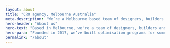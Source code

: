 ```yaml
---
layout: about
title: "CRO agency, Melbourne Australia"
meta-description: "We’re a Melbourne based team of designers, builders and data driven optimisers"
hero-header: "About us"
hero-text: "Based in Melbourne, we're a team of designers, builders and data driven optimisers"
hero-para: "Founded in 2017, we’ve built optimisation programs for some of the biggest companies in Australia and around the world."
permalink: "/about"
---
```


